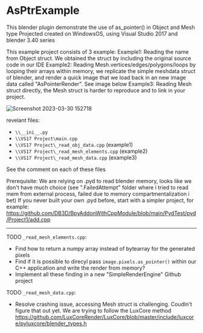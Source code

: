 # AsPtrExample
This blender plugin demonstrate the use of as_pointer() in Object and Mesh type
Projected created on WindowsOS, using Visual Studio 2017 and blender 3.40 series

This example project consists of 3 example:
Example1: Reading the name from Object struct. We obtained the struct by including the original source code in our IDE
Example2: Reading Mesh.vertices/edges/polygons/loops by looping their arrays within memory, we replicate the simple meshdata struct of blender, and render a quick image that we load back in an new image data called "AsPointerRender". See image below
Example3: Reading Mesh struct directly, the Mesh struct is harder to reproduce and to link in your project.

![Screenshot 2023-03-30 152718](https://user-images.githubusercontent.com/56720730/228869371-422ea721-bdf5-433e-9312-0f7000520a51.jpg)

revelant files:
- `\\__ini__.py`
- `\\VS17 Project\main.cpp`
- `\\VS17 Project\_read_obj_data.cpp` (example1)
- `\\VS17 Project\_read_mesh_elements.cpp` (example2)
- `\\VS17 Project\_read_mesh_data.cpp` (example3)  

See the comment on each of these files

Prerequisite:
We are relying on .pyd to read blender memory, looks like we don't have much choice (see ".FailedAttempt" folder where i tried to read mem from external process, failed due to memory compartmentalization i bet) If you never built your own .pyd before, start with a simpler project, for example:
https://github.com/DB3D/BpyAddonWithCppModule/blob/main/PydTest/pyd/Project1/add.cpp

------------------------------------------------------------------------------------------------------

TODO `_read_mesh_elements.cpp`:

- Find how to return a numpy array instead of bytearray for the generated pixels
- Find if it is possible to direcyl pass `image.pixels.as_pointer()` within our C++ application and write the render from memory?
- Implement all these finding in a new "SimpleRenderEngine" Github project

TODO `_read_mesh_data.cpp`:

- Resolve crashing issue, accessing Mesh struct is challenging. Coudln't figure that out yet. We are trying to follow the LuxCore method  https://github.com/LuxCoreRender/LuxCore/blob/master/include/luxcore/pyluxcore/blender_types.h



